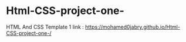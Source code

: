 # Html-CSS-project-one-
HTML And CSS Template 1
link : 
https://mohamed0jabry.github.io/Html-CSS-project-one-/
